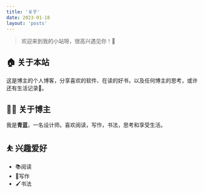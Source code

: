 ```yaml
---
title: '关于'
date: 2023-01-18
layout: 'posts'
---
```




> 欢迎来到我的小站呀，很高兴遇见你！🤝

## 🏠 关于本站

这是博主的个人博客，分享喜欢的软件、在读的好书，以及任何博主的思考，或许还有生活记录📝。


## 👨‍💻 关于博主

我是**青蓝**，一名设计师。喜欢阅读，写作，书法，思考和享受生活。

## ⛹ 兴趣爱好

-   📚阅读
-   📝写作
-   🖌️书法
